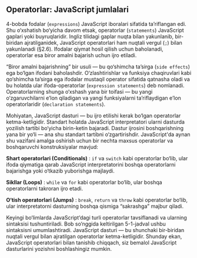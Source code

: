 ## Operatorlar: JavaScript jumlalari

4-bobda fodalar (`expressions`) JavaScript iboralari sifatida ta’riflangan edi. Shu o‘xshatish bo‘yicha davom etsak, operatorlar (`statements`) JavaScript gaplari yoki buyruqlaridir. Ingliz tilidagi gaplar nuqta bilan yakunlanib, bir-biridan ajratilganidek, JavaScript operatorlari ham nuqtali vergul (`;`) bilan yakunlanadi (§2.6). Ifodalar qiymat hosil qilish uchun baholanadi, operatorlar esa biror amalni bajarish uchun ijro etiladi.

“Biror amalni bajarishning” bir usuli — bu qo‘shimcha ta’sirga (`side effects`) ega bo‘lgan ifodani baholashdir. O‘zlashtirishlar va funksiya chaqiruvlari kabi qo‘shimcha ta’sirga ega ifodalar mustaqil operator sifatida qatnasha oladi va bu holatda ular ifoda-operatorlar (`expression statements`)  deb nomlanadi. Operatorlarning shunga o‘xshash yana bir toifasi — bu yangi o‘zgaruvchilarni e’lon qiladigan va yangi funksiyalarni ta’riflaydigan e’lon operatorlaridir (`declaration statements`).

Mohiyatan, JavaScript dasturi — bu ijro etilishi kerak bo‘lgan operatorlar ketma-ketligidir. Standart holatda JavaScript interpretatori ularni dasturda yozilish tartibi bo‘yicha birin-ketin bajaradi. Dastur ijrosini boshqarishning yana bir yo‘li — ana shu standart tartibni o‘zgartirishdir. JavaScript'da aynan shu vazifani amalga oshirish uchun bir nechta maxsus operatorlar va boshqaruvchi konstruksiyalar mavjud:

**Shart operatorlari (Conditionals)**
: `if` va `switch` kabi operatorlar bo‘lib, ular ifoda qiymatiga qarab JavaScript interpretatorini boshqa operatorlarni bajarishga yoki o‘tkazib yuborishga majlaydi.

**Sikllar (Loops)**
: `while` va `for` kabi operatorlar bo‘lib, ular boshqa operatorlarni takroran ijro etadi.

**O‘tish operatorlari (Jumps)**
: `break`, `return` va `throw` kabi operatorlar bo‘lib, ular interpretatorni dasturning boshqa qismiga “sakrashga” majbur qiladi.

Keyingi bo‘limlarda JavaScript’dagi turli operatorlar tavsiflanadi va ularning sintaksisi tushuntiriladi. Bob so‘nggida keltirilgan 5-1-jadval ushbu sintaksisni umumlashtiradi. JavaScript dasturi — bu shunchaki bir-biridan nuqtali vergul bilan ajratilgan operatorlar ketma-ketligidir. Shunday ekan, JavaScript operatorlari bilan tanishib chiqqach, siz bemalol JavaScript dasturlarini yozishni boshlashingiz mumkin.